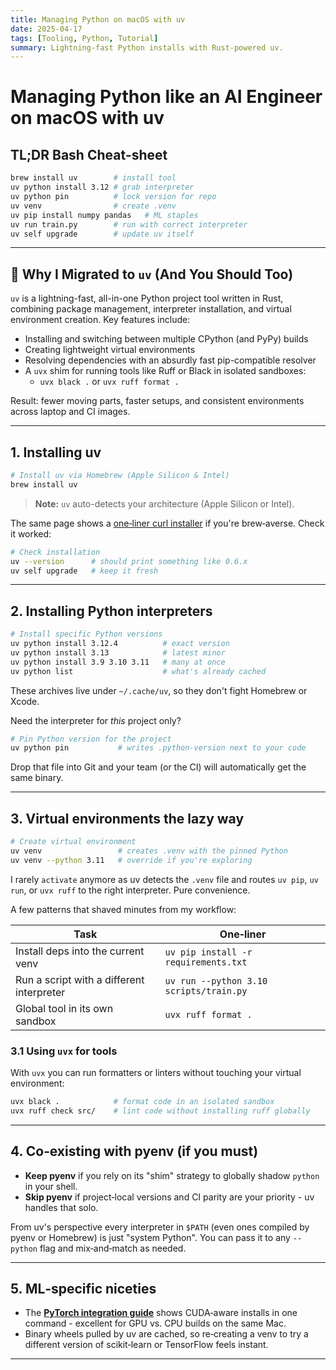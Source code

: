 ```yaml
---
title: Managing Python on macOS with uv
date: 2025-04-17
tags: [Tooling, Python, Tutorial]
summary: Lightning-fast Python installs with Rust-powered uv.
---
```


# Managing Python like an AI Engineer on macOS with **uv**

<!-- more -->

## TL;DR Bash Cheat‑sheet

```bash
brew install uv        # install tool
uv python install 3.12 # grab interpreter
uv python pin          # lock version for repo
uv venv                # create .venv
uv pip install numpy pandas   # ML staples
uv run train.py        # run with correct interpreter
uv self upgrade        # update uv itself
```

---

## 🌙 Why I Migrated to `uv` (And You Should Too)

`uv` is a lightning-fast, all-in-one Python project tool written in Rust, combining package management, interpreter installation, and virtual environment creation. Key features include:

- Installing and switching between multiple CPython (and PyPy) builds
- Creating lightweight virtual environments
- Resolving dependencies with an absurdly fast pip-compatible resolver
- A `uvx` shim for running tools like Ruff or Black in isolated sandboxes:
  - `uvx black .` or `uvx ruff format .`

Result: fewer moving parts, faster setups, and consistent environments across laptop and CI images.

---

## 1. Installing uv

```bash
# Install uv via Homebrew (Apple Silicon & Intel)
brew install uv
```

> **Note:** `uv` auto-detects your architecture (Apple Silicon or Intel).

The same page shows a [one‑liner curl installer](https://docs.astral.sh/uv/installation) if you're brew‑averse.
Check it worked:

```bash
# Check installation
uv --version      # should print something like 0.6.x
uv self upgrade   # keep it fresh
```

---

## 2. Installing Python interpreters

```bash
# Install specific Python versions
uv python install 3.12.4          # exact version
uv python install 3.13            # latest minor
uv python install 3.9 3.10 3.11   # many at once
uv python list                    # what's already cached
```

These archives live under `~/.cache/uv`, so they don't fight Homebrew or Xcode.

Need the interpreter for _this_ project only?

```bash
# Pin Python version for the project
uv python pin           # writes .python-version next to your code
```

Drop that file into Git and your team (or the CI) will automatically get the same binary.

---

## 3. Virtual environments the lazy way

```bash
# Create virtual environment
uv venv                 # creates .venv with the pinned Python
uv venv --python 3.11   # override if you're exploring
```

I rarely `activate` anymore as uv detects the `.venv` file and routes `uv pip`, `uv run`, or `uvx ruff` to the right interpreter. Pure convenience.

A few patterns that shaved minutes from my workflow:

| Task                                      | One‑liner                               |
| ----------------------------------------- | --------------------------------------- |
| Install deps into the current venv        | `uv pip install -r requirements.txt`    |
| Run a script with a different interpreter | `uv run --python 3.10 scripts/train.py` |
| Global tool in its own sandbox            | `uvx ruff format .`                     |

### 3.1 Using `uvx` for tools

With `uvx` you can run formatters or linters without touching your virtual environment:

```bash
uvx black .            # format code in an isolated sandbox
uvx ruff check src/    # lint code without installing ruff globally
```

---

## 4. Co‑existing with pyenv (if you must)

- **Keep pyenv** if you rely on its "shim" strategy to globally shadow `python` in your shell.
- **Skip pyenv** if project‑local versions and CI parity are your priority - uv handles that solo.

From uv's perspective every interpreter in `$PATH` (even ones compiled by pyenv or Homebrew) is just "system Python". You can pass it to any `--python` flag and mix‑and‑match as needed.

---

## 5. ML‑specific niceties

- The **[PyTorch integration guide](https://docs.astral.sh/uv/guides/integration/pytorch/)** shows CUDA‑aware installs in one command - excellent for GPU vs. CPU builds on the same Mac.
- Binary wheels pulled by uv are cached, so re‑creating a venv to try a different version of scikit‑learn or TensorFlow feels instant.

---
